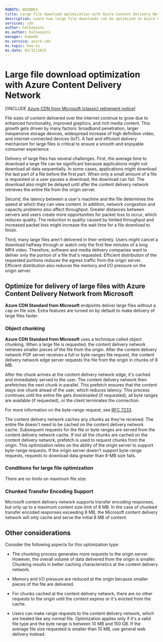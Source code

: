 ```yaml
---
ROBOTS: NOINDEX
title: Large file download optimization with Azure Content Delivery Network
description: Learn how large file downloads can be optimized in Azure Content Delivery Network. This article includes several scenarios.
services: cdn
author: halkazwini
ms.author: halkazwini
manager: kumudd
ms.service: azure-cdn
ms.topic: how-to
ms.date: 03/31/2025
---
```


# Large file download optimization with Azure Content Delivery Network

[!INCLUDE [Azure CDN from Microsoft (classic) retirement notice](../../includes/cdn-classic-retirement.md)]

File sizes of content delivered over the internet continue to grow due to enhanced functionality, improved graphics, and rich media content. This growth gets driven by many factors: broadband penetration, larger inexpensive storage devices, widespread increase of high definition video, and internet-connected devices (IoT). A fast and efficient delivery mechanism for large files is critical to ensure a smooth and enjoyable consumer experience.

Delivery of large files has several challenges. First, the average time to download a large file can be significant because applications might not download all data sequentially. In some cases, applications might download the last part of a file before the first part. When only a small amount of a file is requested or a user pauses a download, the download can fail. The download also might be delayed until after the content delivery network retrieves the entire file from the origin server.

Second, the latency between a user's machine and the file determines the speed at which they can view content. In addition, network congestion and capacity problems also affect throughput. Greater distances between servers and users create more opportunities for packet loss to occur, which reduces quality. The reduction in quality caused by limited throughput and increased packet loss might increase the wait time for a file download to finish.

Third, many large files aren't delivered in their entirety. Users might cancel a download halfway through or watch only the first few minutes of a long MP4 video. Therefore, software and media delivery companies want to deliver only the portion of a file that's requested. Efficient distribution of the requested portions reduces the egress traffic from the origin server. Efficient distribution also reduces the memory and I/O pressure on the origin server.

<a name='optimize-for-delivery-of-large-files-with-azure-cdn-from-microsoft'></a>

## Optimize for delivery of large files with Azure Content Delivery Network from Microsoft

**Azure CDN Standard from Microsoft** endpoints deliver large files without a cap on file size. Extra features are turned on by default to make delivery of large files faster.

### Object chunking

**Azure CDN Standard from Microsoft** uses a technique called object chunking. When a large file is requested, the content delivery network retrieves smaller pieces of the file from the origin. After the content delivery network POP server receives a full or byte-ranges file request, the content delivery network edge server requests the file from the origin in chunks of 8 MB.

After the chunk arrives at the content delivery network edge, it's cached and immediately served to the user. The content delivery network then prefetches the next chunk in parallel. This prefetch ensures that the content stays one chunk ahead of the user, which reduces latency. This process continues until the entire file gets downloaded (if requested), all byte ranges are available (if requested), or the client terminates the connection.

For more information on the byte-range request, see [RFC 7233](https://tools.ietf.org/html/rfc7233).

The content delivery network caches any chunks as they're received. The entire file doesn't need to be cached on the content delivery network cache. Subsequent requests for the file or byte ranges are served from the content delivery network cache. If not all the chunks are cached on the content delivery network, prefetch is used to request chunks from the origin. This optimization relies on the ability of the origin server to support byte-range requests. If the origin server doesn't support byte-range requests, requests to download data greater than 8-MB size fails.

### Conditions for large file optimization

There are no limits on maximum file size.

### Chunked Transfer Encoding Support

Microsoft content delivery network supports transfer encoding responses, but only up to a maximum content size limit of 8 MB. In the case of chunked transfer encoded responses exceeding 8 MB, the Microsoft content delivery network will only cache and serve the initial 8 MB of content.

## Other considerations

Consider the following aspects for this optimization type:

- The chunking process generates more requests to the origin server. However, the overall volume of data delivered from the origin is smaller. Chunking results in better caching characteristics at the content delivery network.

- Memory and I/O pressure are reduced at the origin because smaller pieces of the file are delivered.

- For chunks cached at the content delivery network, there are no other requests to the origin until the content expires or it's evicted from the cache.

- Users can make range requests to the content delivery network, which are treated like any normal file. Optimization applies only if it's a valid file type and the byte range is between 10 MB and 150 GB. If the average file size requested is smaller than 10 MB, use general web delivery instead.
